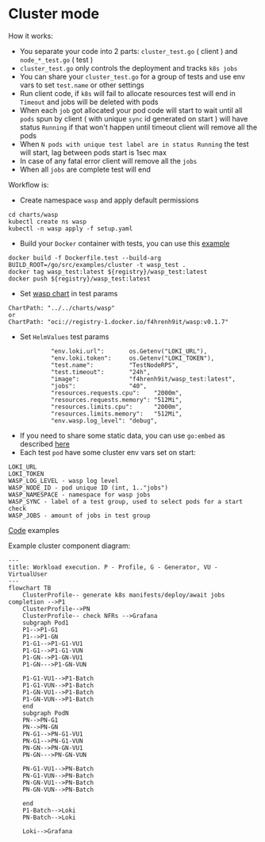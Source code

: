 # Cluster mode

How it works:
- You separate your code into 2 parts: `cluster_test.go` ( client ) and `node_*_test.go` ( test )
- `cluster_test.go` only controls the deployment and tracks `k8s jobs`
- You can share your `cluster_test.go` for a group of tests and use env vars to set `test.name` or other settings
- Run client code, if `k8s` will fail to allocate resources test will end in `Timeout` and jobs will be deleted with pods
- When each `job` got allocated your pod code will start to wait until all `pods` spun by client ( with unique `sync` id generated on start ) will have status `Running` if that won't happen until timeout client will remove all the pods
- When `N pods with unique test label are in status Running` the test will start, lag between pods start is 1sec max
- In case of any fatal error client will remove all the `jobs`
- When all `jobs` are complete test will end

Workflow is:
- Create namespace `wasp` and apply default permissions
```
cd charts/wasp
kubectl create ns wasp
kubectl -n wasp apply -f setup.yaml
```
- Build your `Docker` container with tests, you can use this [example](Dockerfile.test)
```
docker build -f Dockerfile.test --build-arg BUILD_ROOT=/go/src/examples/cluster -t wasp_test .
docker tag wasp_test:latest ${registry}/wasp_test:latest
docker push ${registry}/wasp_test:latest
```

- Set [wasp chart](charts/wasp) in test params
```
ChartPath: "../../charts/wasp"
or 
ChartPath: "oci://registry-1.docker.io/f4hrenh9it/wasp:v0.1.7"
```
- Set `HelmValues` test params
```
			"env.loki.url":       os.Getenv("LOKI_URL"),
			"env.loki.token":     os.Getenv("LOKI_TOKEN"),
			"test.name":          "TestNodeRPS",
			"test.timeout":       "24h",
			"image":              "f4hrenh9it/wasp_test:latest",
			"jobs":               "40",
			"resources.requests.cpu":    "2000m",
			"resources.requests.memory": "512Mi",
			"resources.limits.cpu":      "2000m",
			"resources.limits.memory":   "512Mi",
			"env.wasp.log_level": "debug",
```
- If you need to share some static data, you can use `go:embed` as described [here](http://www.inanzzz.com/index.php/post/1rwm/including-and-reading-static-files-with-embed-directive-at-compile-time-in-golang)
- Each test `pod` have some cluster env vars set on start:
```
LOKI_URL
LOKI_TOKEN
WASP_LOG_LEVEL - wasp log level
WASP_NODE_ID - pod unique ID (int, 1.."jobs")
WASP_NAMESPACE - namespace for wasp jobs
WASP_SYNC - label of a test group, used to select pods for a start check
WASP_JOBS - amount of jobs in test group
```

[Code](examples/cluster) examples

Example cluster component diagram:
```mermaid
---
title: Workload execution. P - Profile, G - Generator, VU - VirtualUser
---
flowchart TB
    ClusterProfile-- generate k8s manifests/deploy/await jobs completion -->P1
    ClusterProfile-->PN
    ClusterProfile-- check NFRs -->Grafana
    subgraph Pod1
    P1-->P1-G1
    P1-->P1-GN
    P1-G1-->P1-G1-VU1
    P1-G1-->P1-G1-VUN
    P1-GN-->P1-GN-VU1
    P1-GN--->P1-GN-VUN

    P1-G1-VU1-->P1-Batch
    P1-G1-VUN-->P1-Batch
    P1-GN-VU1-->P1-Batch
    P1-GN-VUN-->P1-Batch
    end
    subgraph PodN
    PN-->PN-G1
    PN-->PN-GN
    PN-G1-->PN-G1-VU1
    PN-G1-->PN-G1-VUN
    PN-GN-->PN-GN-VU1
    PN-GN--->PN-GN-VUN

    PN-G1-VU1-->PN-Batch
    PN-G1-VUN-->PN-Batch
    PN-GN-VU1-->PN-Batch
    PN-GN-VUN-->PN-Batch

    end
    P1-Batch-->Loki
    PN-Batch-->Loki

    Loki-->Grafana

```
